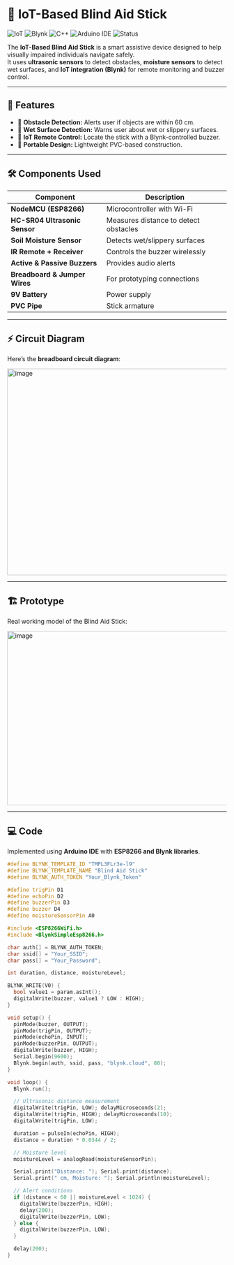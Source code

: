 # 🦯 IoT-Based Blind Aid Stick

![IoT](https://img.shields.io/badge/IoT-Project-blue)
![Blynk](https://img.shields.io/badge/Blynk-ESP8266-green)
![C++](https://img.shields.io/badge/Language-C%2B%2B-orange)
![Arduino IDE](https://img.shields.io/badge/IDE-Arduino-blue)
![Status](https://img.shields.io/badge/Status-Completed-success)

The **IoT-Based Blind Aid Stick** is a smart assistive device designed to help visually impaired individuals navigate safely.  
It uses **ultrasonic sensors** to detect obstacles, **moisture sensors** to detect wet surfaces, and **IoT integration (Blynk)** for remote monitoring and buzzer control.

---

## 📌 Features

- 🔹 **Obstacle Detection:** Alerts user if objects are within 60 cm.  
- 🔹 **Wet Surface Detection:** Warns user about wet or slippery surfaces.  
- 🔹 **IoT Remote Control:** Locate the stick with a Blynk-controlled buzzer.  
- 🔹 **Portable Design:** Lightweight PVC-based construction.  

---

## 🛠 Components Used

| Component | Description |
|----------|-------------|
| **NodeMCU (ESP8266)** | Microcontroller with Wi-Fi |
| **HC-SR04 Ultrasonic Sensor** | Measures distance to detect obstacles |
| **Soil Moisture Sensor** | Detects wet/slippery surfaces |
| **IR Remote + Receiver** | Controls the buzzer wirelessly |
| **Active & Passive Buzzers** | Provides audio alerts |
| **Breadboard & Jumper Wires** | For prototyping connections |
| **9V Battery** | Power supply |
| **PVC Pipe** | Stick armature |

---

## ⚡ Circuit Diagram

Here’s the **breadboard circuit diagram**:


<img width="719" height="473" alt="image" src="https://github.com/user-attachments/assets/0a7f6def-9be9-44d1-b2c7-4ce356f0aaaf" />


---

## 🏗 Prototype

Real working model of the Blind Aid Stick:



<img width="686" height="399" alt="image" src="https://github.com/user-attachments/assets/60253e81-832b-4b04-9400-d220db9cb3b8" />


---

## 💻 Code

Implemented using **Arduino IDE** with **ESP8266 and Blynk libraries**.

```cpp
#define BLYNK_TEMPLATE_ID "TMPL3FLr3e-l9"
#define BLYNK_TEMPLATE_NAME "Blind Aid Stick"
#define BLYNK_AUTH_TOKEN "Your_Blynk_Token"

#define trigPin D1
#define echoPin D2
#define buzzerPin D3
#define buzzer D4
#define moistureSensorPin A0

#include <ESP8266WiFi.h>
#include <BlynkSimpleEsp8266.h>

char auth[] = BLYNK_AUTH_TOKEN;
char ssid[] = "Your_SSID";
char pass[] = "Your_Password";

int duration, distance, moistureLevel;

BLYNK_WRITE(V0) {
  bool value1 = param.asInt();
  digitalWrite(buzzer, value1 ? LOW : HIGH);
}

void setup() {
  pinMode(buzzer, OUTPUT);
  pinMode(trigPin, OUTPUT);
  pinMode(echoPin, INPUT);
  pinMode(buzzerPin, OUTPUT);
  digitalWrite(buzzer, HIGH);
  Serial.begin(9600);
  Blynk.begin(auth, ssid, pass, "blynk.cloud", 80);
}

void loop() {
  Blynk.run();

  // Ultrasonic distance measurement
  digitalWrite(trigPin, LOW); delayMicroseconds(2);
  digitalWrite(trigPin, HIGH); delayMicroseconds(10);
  digitalWrite(trigPin, LOW);

  duration = pulseIn(echoPin, HIGH);
  distance = duration * 0.0344 / 2;

  // Moisture level
  moistureLevel = analogRead(moistureSensorPin);

  Serial.print("Distance: "); Serial.print(distance);
  Serial.print(" cm, Moisture: "); Serial.println(moistureLevel);

  // Alert conditions
  if (distance < 60 || moistureLevel < 1024) {
    digitalWrite(buzzerPin, HIGH);
    delay(200);
    digitalWrite(buzzerPin, LOW);
  } else {
    digitalWrite(buzzerPin, LOW);
  }

  delay(200);
}
